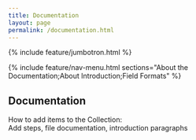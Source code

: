```yaml
---
title: Documentation
layout: page
permalink: /documentation.html
---
```

{% include feature/jumbotron.html %}

{% include feature/nav-menu.html sections="About the Documentation;About Introduction;Field Formats" %}
## Documentation  
How to add items to the Collection:  
Add steps, file documentation, introduction paragraphs  
